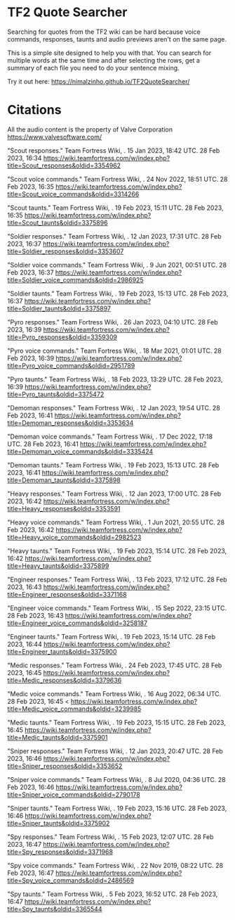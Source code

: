 # TF2 Quote Searcher
Searching for quotes from the TF2 wiki can be hard because voice commands, responses, taunts and audio previews aren't on the same page.

This is a simple site designed to help you with that. You can search for multiple words at the same time and after selecting the rows, get a summary of each file you need to do your sentence mixing.

Try it out here: https://nimalzinho.github.io/TF2QuoteSearcher/

# Citations

All the audio content is the property of Valve Corporation https://www.valvesoftware.com/

"Scout responses." Team Fortress Wiki, . 15 Jan 2023, 18:42 UTC. 28 Feb 2023, 16:34  https://wiki.teamfortress.com/w/index.php?title=Scout_responses&oldid=3354962 

"Scout voice commands." Team Fortress Wiki, . 24 Nov 2022, 18:51 UTC. 28 Feb 2023, 16:35  https://wiki.teamfortress.com/w/index.php?title=Scout_voice_commands&oldid=3314266 

"Scout taunts." Team Fortress Wiki, . 19 Feb 2023, 15:11 UTC. 28 Feb 2023, 16:35  https://wiki.teamfortress.com/w/index.php?title=Scout_taunts&oldid=3375896 

"Soldier responses." Team Fortress Wiki, . 12 Jan 2023, 17:31 UTC. 28 Feb 2023, 16:37  https://wiki.teamfortress.com/w/index.php?title=Soldier_responses&oldid=3353607 

"Soldier voice commands." Team Fortress Wiki, . 9 Jun 2021, 00:51 UTC. 28 Feb 2023, 16:37  https://wiki.teamfortress.com/w/index.php?title=Soldier_voice_commands&oldid=2986925 

"Soldier taunts." Team Fortress Wiki, . 19 Feb 2023, 15:13 UTC. 28 Feb 2023, 16:37  https://wiki.teamfortress.com/w/index.php?title=Soldier_taunts&oldid=3375897 

"Pyro responses." Team Fortress Wiki, . 26 Jan 2023, 04:10 UTC. 28 Feb 2023, 16:39  https://wiki.teamfortress.com/w/index.php?title=Pyro_responses&oldid=3359309 

"Pyro voice commands." Team Fortress Wiki, . 18 Mar 2021, 01:01 UTC. 28 Feb 2023, 16:39  https://wiki.teamfortress.com/w/index.php?title=Pyro_voice_commands&oldid=2951789 

"Pyro taunts." Team Fortress Wiki, . 18 Feb 2023, 13:29 UTC. 28 Feb 2023, 16:39  https://wiki.teamfortress.com/w/index.php?title=Pyro_taunts&oldid=3375472 

"Demoman responses." Team Fortress Wiki, . 12 Jan 2023, 19:54 UTC. 28 Feb 2023, 16:41  https://wiki.teamfortress.com/w/index.php?title=Demoman_responses&oldid=3353634 

"Demoman voice commands." Team Fortress Wiki, . 17 Dec 2022, 17:18 UTC. 28 Feb 2023, 16:41  https://wiki.teamfortress.com/w/index.php?title=Demoman_voice_commands&oldid=3335424 

"Demoman taunts." Team Fortress Wiki, . 19 Feb 2023, 15:13 UTC. 28 Feb 2023, 16:41  https://wiki.teamfortress.com/w/index.php?title=Demoman_taunts&oldid=3375898 

"Heavy responses." Team Fortress Wiki, . 12 Jan 2023, 17:00 UTC. 28 Feb 2023, 16:42  https://wiki.teamfortress.com/w/index.php?title=Heavy_responses&oldid=3353591 

"Heavy voice commands." Team Fortress Wiki, . 1 Jun 2021, 20:55 UTC. 28 Feb 2023, 16:42  https://wiki.teamfortress.com/w/index.php?title=Heavy_voice_commands&oldid=2982523 

"Heavy taunts." Team Fortress Wiki, . 19 Feb 2023, 15:14 UTC. 28 Feb 2023, 16:42  https://wiki.teamfortress.com/w/index.php?title=Heavy_taunts&oldid=3375899 

"Engineer responses." Team Fortress Wiki, . 13 Feb 2023, 17:12 UTC. 28 Feb 2023, 16:43  https://wiki.teamfortress.com/w/index.php?title=Engineer_responses&oldid=3371168 

"Engineer voice commands." Team Fortress Wiki, . 15 Sep 2022, 23:15 UTC. 28 Feb 2023, 16:43  https://wiki.teamfortress.com/w/index.php?title=Engineer_voice_commands&oldid=3258187 

"Engineer taunts." Team Fortress Wiki, . 19 Feb 2023, 15:14 UTC. 28 Feb 2023, 16:44  https://wiki.teamfortress.com/w/index.php?title=Engineer_taunts&oldid=3375900 

"Medic responses." Team Fortress Wiki, . 24 Feb 2023, 17:45 UTC. 28 Feb 2023, 16:45  https://wiki.teamfortress.com/w/index.php?title=Medic_responses&oldid=3379636 

"Medic voice commands." Team Fortress Wiki, . 16 Aug 2022, 06:34 UTC. 28 Feb 2023, 16:45 < https://wiki.teamfortress.com/w/index.php?title=Medic_voice_commands&oldid=3239985

"Medic taunts." Team Fortress Wiki, . 19 Feb 2023, 15:15 UTC. 28 Feb 2023, 16:45  https://wiki.teamfortress.com/w/index.php?title=Medic_taunts&oldid=3375901 

"Sniper responses." Team Fortress Wiki, . 12 Jan 2023, 20:47 UTC. 28 Feb 2023, 16:46  https://wiki.teamfortress.com/w/index.php?title=Sniper_responses&oldid=3353652

"Sniper voice commands." Team Fortress Wiki, . 8 Jul 2020, 04:36 UTC. 28 Feb 2023, 16:46  https://wiki.teamfortress.com/w/index.php?title=Sniper_voice_commands&oldid=2790178

"Sniper taunts." Team Fortress Wiki, . 19 Feb 2023, 15:16 UTC. 28 Feb 2023, 16:46  https://wiki.teamfortress.com/w/index.php?title=Sniper_taunts&oldid=3375902 

"Spy responses." Team Fortress Wiki, . 15 Feb 2023, 12:07 UTC. 28 Feb 2023, 16:47  https://wiki.teamfortress.com/w/index.php?title=Spy_responses&oldid=3371968 

"Spy voice commands." Team Fortress Wiki, . 22 Nov 2019, 08:22 UTC. 28 Feb 2023, 16:47  https://wiki.teamfortress.com/w/index.php?title=Spy_voice_commands&oldid=2486569 

"Spy taunts." Team Fortress Wiki, . 5 Feb 2023, 16:52 UTC. 28 Feb 2023, 16:47 https://wiki.teamfortress.com/w/index.php?title=Spy_taunts&oldid=3365544 
